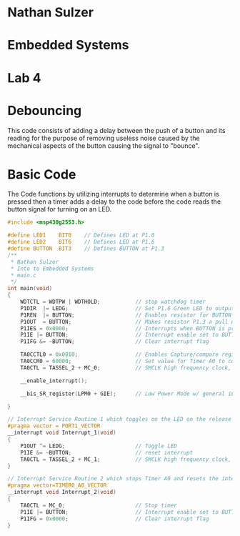 # Nathan Sulzer
# Embedded Systems
# Lab 4 
# Debouncing
 
This code consists of adding a delay between the push of a button and its reading for the purpose of removing useless noise caused by the mechanical aspects of the button causing the signal to "bounce".

# Basic Code
The Code functions by utilizing interrupts to determine when a button is pressed then a timer adds a delay to the code before the code reads the button signal for turning on an LED.
```c
#include <msp430g2553.h>

#define LED1    BIT0    // Defines LED at P1.0
#define LED2    BIT6    // Defines LED at P1.6
#define BUTTON  BIT3    // Defines BUTTON at P1.3
/**
 * Nathan Sulzer
 * Into to Embedded Systems
 * main.c
 */
int main(void)
{
    WDTCTL = WDTPW | WDTHOLD;           // stop watchdog timer
    P1DIR  |= LEDG;                     // Set P1.6 Green LED to output
    P1REN  |= BUTTON;                   // Enables resistor for BUTTON P1.3
    P1OUT  = BUTTON;                    // Makes resistor P1.3 a pull up
    P1IES = 0x0000;                     // Interrupts when BUTTON is pressed or low to high transition
    P1IE |= BUTTON;                     // Interrupt enable set to BUTTON
    P1IFG &= ~BUTTON;                   // Clear interrupt flag

    TA0CCTL0 = 0x0010;                  // Enables Capture/compare register for interrupt of timer A0
    TA0CCR0 = 60000;                    // Set value for Timer A0 to count up to
    TA0CTL = TASSEL_2 + MC_0;           // SMCLK high frequency clock, timer stopped

    __enable_interrupt();

    __bis_SR_register(LPM0 + GIE);      // Low Power Mode w/ general interrupts enabled

}

// Interrupt Service Routine 1 which toggles on the LED on the release of the Button and starts timer a to act as a delay
#pragma vector = PORT1_VECTOR
__interrupt void Interrupt_1(void)
{
    P1OUT ^= LEDG;                      // Toggle LED
    P1IE &= ~BUTTON;                    // reset interrupt
    TA0CTL = TASSEL_2 + MC_1;           // SMCLK high frequency clock, Up
}

// Interrupt Service Routine 2 which stops Timer A0 and resets the interrupt
#pragma vector=TIMER0_A0_VECTOR
__interrupt void Interrupt_2(void)
{
    TA0CTL = MC_0;                      // Stop timer
    P1IE |= BUTTON;                     // Interrupt enable set to BUTTON
    P1IFG = 0x0000;                     // Clear interrupt flag
}
```